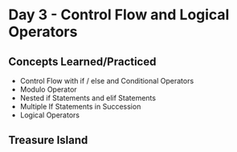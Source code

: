 # Day 3 - Control Flow and Logical Operators

## Concepts Learned/Practiced
- Control Flow with if / else and Conditional Operators
- Modulo Operator
- Nested if Statements and elif Statements
- Multiple If Statements in Succession
- Logical Operators

## Treasure Island